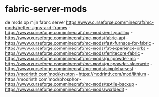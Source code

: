# fabric-server-mods
de mods op mijn fabric server
https://www.curseforge.com/minecraft/mc-mods/better-signs-and-frames -
https://www.curseforge.com/minecraft/mc-mods/entityculling -
https://www.curseforge.com/minecraft/mc-mods/fabric-api -
https://www.curseforge.com/minecraft/mc-mods/fast-furnace-for-fabric -
https://www.curseforge.com/minecraft/mc-mods/fat-experience-orbs -
https://www.curseforge.com/minecraft/mc-mods/ferritecore-fabric -
https://www.curseforge.com/minecraft/mc-mods/gunpowder-mc -
https://www.curseforge.com/minecraft/mc-mods/gunpowder-sleepvote -
https://www.curseforge.com/minecraft/mc-mods/simpleharvest -
https://modrinth.com/mod/krypton -
https://modrinth.com/mod/lithium -
https://modrinth.com/mod/phosphor -
https://www.curseforge.com/minecraft/mc-mods/textile-backup -
https://www.curseforge.com/minecraft/mc-mods/worldedit -
